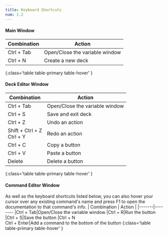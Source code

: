 ```yaml
---
title: Keyboard Shortcuts
num: 1.2
---
```


#### Main Window
| Combination | Action |
|-------|--------
|Ctrl + Tab|Open/Close the variable window
|Ctrl + N|Create a new deck
{:class='table table-primary table-hover' }

#### Deck Editor Window
| Combination | Action |
|-------|--------
|Ctrl + Tab|Open/Close the variable window
|Ctrl + S|Save and exit deck
|Ctrl + Z|Undo an action
|Shift + Ctrl + Z<br />Ctrl + Y|Redo an action
|Ctrl + C|Copy a button
|Ctrl + V|Paste a button
|Delete|Delete a button
{:class='table table-primary table-hover' }

#### Command Editor Window
As well as the keyboard shortcuts listed below, you can also hover your cursor over any existing command's name and press F1 to open the documentation to that command's info.
| Combination | Action |
|-------|--------
|Ctrl + Tab|Open/Close the variable window
|Ctrl + R|Run the button
|Ctrl + S|Save the button
|Ctrl + N<br /> Ctrl + Enter|Add a command to the bottom of the button
{:class='table table-primary table-hover' }
